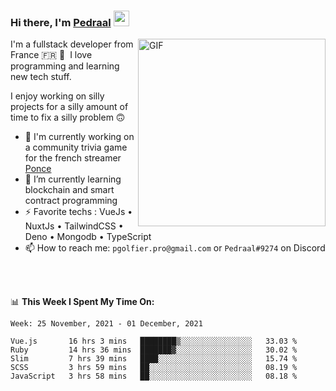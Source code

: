 ### Hi there, I'm <a href="https://pedraal.dev" target="_blank">Pedraal</a> <img src="https://media.giphy.com/media/hvRJCLFzcasrR4ia7z/giphy.gif" width="25px">
<img align="right" alt="GIF" src="https://pedraal.dev/avatar.png" width="300" height="300" />

I'm a fullstack developer from France 🇫🇷 🥖 &nbsp;I love programming and learning new
tech stuff.

I enjoy working on silly projects for a silly amount of time to fix a silly problem 🙃

- 🔭  I'm currently working on a community trivia game for the french streamer <a href="https://twitch.tv/ponce" target="_blank">Ponce</a>
- 🌱 I’m currently learning blockchain and smart contract programming
- ⚡ Favorite techs : VueJs &bull; NuxtJs &bull; TailwindCSS &bull; Deno &bull; Mongodb &bull; TypeScript
- 📫 How to reach me: `pgolfier.pro@gmail.com` or `Pedraal#9274` on Discord

<br>
<br>

📊 **This Week I Spent My Time On:**
<!--START_SECTION:waka-->
```text
Week: 25 November, 2021 - 01 December, 2021

Vue.js       16 hrs 3 mins   ████████▒░░░░░░░░░░░░░░░░   33.03 % 
Ruby         14 hrs 36 mins  ███████▓░░░░░░░░░░░░░░░░░   30.02 % 
Slim         7 hrs 39 mins   ████░░░░░░░░░░░░░░░░░░░░░   15.74 % 
SCSS         3 hrs 59 mins   ██░░░░░░░░░░░░░░░░░░░░░░░   08.19 % 
JavaScript   3 hrs 58 mins   ██░░░░░░░░░░░░░░░░░░░░░░░   08.18 % 
```
<!--END_SECTION:waka-->
